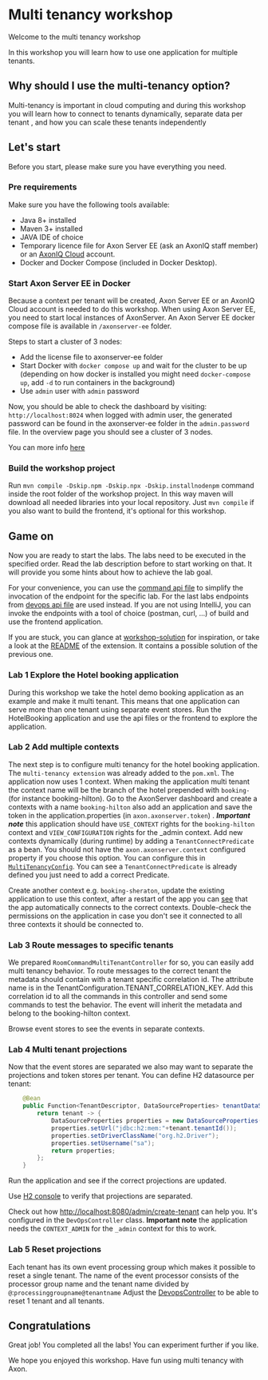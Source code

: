 # Multi tenancy workshop

Welcome to the multi tenancy workshop

In this workshop you will learn how to use one application for multiple tenants.

## Why should I use the multi-tenancy option?

Multi-tenancy is important in cloud computing and during this workshop you will learn how to connect to tenants dynamically, separate data per tenant , and how you can scale these tenants independently

## Let's start
Before you start, please make sure you have everything you need.

### Pre requirements
Make sure you have the following tools available:
- Java 8+ installed
- Maven 3+ installed
- JAVA IDE of choice
- Temporary licence file for Axon Server EE (ask an AxonIQ staff member) or an [AxonIQ Cloud](https://console.cloud.axoniq.io/) account.
- Docker and Docker Compose (included in Docker Desktop).

### Start Axon Server EE in Docker

Because a context per tenant will be created,  Axon Server EE or an AxonIQ Cloud account is needed to do this workshop.
When using Axon Server EE, you need to start local instances of AxonServer. 
An Axon Server EE docker compose file is available in `/axonserver-ee` folder.

Steps to start a cluster of 3 nodes:

* Add the license file to axonserver-ee folder
* Start Docker with `docker compose up` and wait for the cluster to be up (depending on how docker is installed you might need `docker-compose up`, add `-d` to run containers in the background)
* Use `admin` user with `admin` password

Now, you should be able to check the dashboard by visiting: `http://localhost:8024` when logged with admin user, the generated password can be found in the axonserver-ee folder in the `admin.password` file. In the overview page you should see a cluster of 3 nodes.

You can more info [here](axonserver-ee/README.md)

### Build the workshop project
Run `mvn compile -Dskip.npm -Dskip.npx -Dskip.installnodenpm` command inside the root folder of the workshop project.
In this way maven will download all needed libraries into your local repository. Just `mvn compile` if you also want to build the frontend, it's optional for this workshop.

## Game on

Now you are ready to start the labs.
The labs need to be executed in the specified order.
Read the lab description before to start working on that.
It will provide you some hints about how to achieve the lab goal.

For your convenience, you can use the [command api file](booking/src/main/resources/command-multi-tenant-api.http) to simplify the invocation of the endpoint for the specific lab.
For the last labs endpoints from [devops api file](booking/src/main/resources/devops-api.http) are used instead.
If you are not using IntelliJ, you can invoke the endpoints with a tool of choice (postman, curl, ...) of build and use the frontend application.

If you are stuck, you can glance at [workshop-solution](/workshop-solution) for inspiration, or take a look at the [README](https://github.com/AxonFramework/extension-multitenancy/blob/main/README.md) of the extension.
It contains a possible solution of the previous one.

### Lab 1 Explore the Hotel booking application

During this workshop we take the hotel demo booking application as an example and make it multi tenant. This means that one application can serve more than one tenant using separate event stores.
Run the HotelBooking application and use the api files or the frontend to explore the application.

### Lab 2 Add multiple contexts

The next step is to configure multi tenancy for the hotel booking application.
The `multi-tenancy extension` was already added to the `pom.xml`.
The application now uses 1 context. When making the application multi tenant the context name will be the branch of the hotel prepended with `booking-` (for instance booking-hilton).
Go to the AxonServer dashboard and create a contexts with a name `booking-hilton` also add an application and save the token in the application.properties (in `axon.axonserver.token`) . ***Important note*** this application should have `USE_CONTEXT` rights for the `booking-hilton` context and `VIEW_CONFIGURATION` rights for the _admin context.
Add new contexts dynamically (during runtime) by adding a `TenantConnectPredicate` as a bean. You should not have the `axon.axonserver.context` configured property if you choose this option.
You can configure this in [`MultiTenancyConfig`](/booking/src/main/java/io/axoniq/demo/hotel/booking/command/config/MultiTenancyConfig.java). You can see a `TenantConnectPredicate` is already defined you just need to add a correct Predicate.

Create another context e.g. `booking-sheraton`, update the existing application to use this context, after a restart of the app you can [see](http://localhost:8024/#overview) that the app automatically connects to the correct contexts.
Double-check the permissions on the application in case you don't see it connected to all three contexts it should be connected to.

### Lab 3 Route messages to specific tenants

We prepared `RoomCommandMultiTenantController` for so,  you can easily add multi tenancy behavior.
To route messages to the correct tenant the metadata should contain with a tenant specific correlation id. The attribute name is in the TenantConfiguration.TENANT_CORRELATION_KEY.
Add this correlation id to all the commands in this controller and send some commands to test the behavior.
The event will inherit the metadata and belong to the booking-hilton context.

Browse event stores to see the events in separate contexts.

### Lab 4 Multi tenant projections

Now that the event stores are separated we also may want to separate the projections and token stores per tenant.
You can define H2 datasource per tenant:

```java
    @Bean
    public Function<TenantDescriptor, DataSourceProperties> tenantDataSourceResolver() {
        return tenant -> {
            DataSourceProperties properties = new DataSourceProperties();
            properties.setUrl("jdbc:h2:mem:"+tenant.tenantId());
            properties.setDriverClassName("org.h2.Driver");
            properties.setUsername("sa");
            return properties;
        };
    }
```

Run the application and see if the correct projections are updated.

Use [H2 console](http://localhost:8082/) to verify that projections are separated.

Check out how [http://localhost:8080/admin/create-tenant](http://localhost:8080/admin/create-tenant) can help you. It's configured in the `DevOpsController` class. **Important note** the application needs the `CONTEXT_ADMIN` for the `_admin` context for this to work.

### Lab 5 Reset projections

Each tenant has its own event processing group which makes it possible to reset a single tenant. The name of the event processor consists of the processor group name and the tenant name divided by `@`:`processinggroupname@tenantname`
Adjust the [DevopsController](booking/src/main/java/io/axoniq/demo/hotel/booking/management/DevOpsController.java) to be able to reset 1 tenant and all tenants.

## Congratulations

Great job! You completed all the labs!
You can experiment further if you like.

We hope you enjoyed this workshop. Have fun using multi tenancy with Axon.
